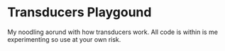# Transducers Playgound

My noodling aorund with how transducers work.  All code is within is me experimenting so use at your own risk.
